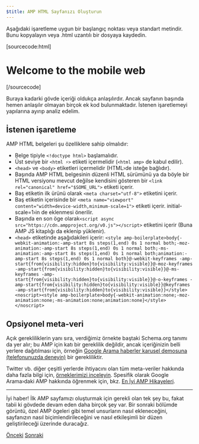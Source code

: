 ```yaml
---
$title: AMP HTML Sayfanızı Oluşturun
---
```


Aşağıdaki işaretleme uygun bir başlangıç noktası veya standart metindir.
Bunu kopyalayın veya .html uzantılı bir dosyaya kaydedin.

[sourcecode:html]
<!doctype html>
<html amp lang="en">
  <head>
    <meta charset="utf-8">
    <title>Hello, AMPs</title>
    <link rel="canonical" href="http://example.ampproject.org/article-metadata.html">
    <meta name="viewport" content="width=device-width,minimum-scale=1,initial-scale=1">
    <script type="application/ld+json">
      {
        "@context": "http://schema.org",
        "@type": "NewsArticle",
        "headline": "Open-source framework for publishing content",
        "datePublished": "2015-10-07T12:02:41Z",
        "image": [
          "logo.jpg"
        ]
      }
    </script>
    <style amp-boilerplate>body{-webkit-animation:-amp-start 8s steps(1,end) 0s 1 normal both;-moz-animation:-amp-start 8s steps(1,end) 0s 1 normal both;-ms-animation:-amp-start 8s steps(1,end) 0s 1 normal both;animation:-amp-start 8s steps(1,end) 0s 1 normal both}@-webkit-keyframes -amp-start{from{visibility:hidden}to{visibility:visible}}@-moz-keyframes -amp-start{from{visibility:hidden}to{visibility:visible}}@-ms-keyframes -amp-start{from{visibility:hidden}to{visibility:visible}}@-o-keyframes -amp-start{from{visibility:hidden}to{visibility:visible}}@keyframes -amp-start{from{visibility:hidden}to{visibility:visible}}</style><noscript><style amp-boilerplate>body{-webkit-animation:none;-moz-animation:none;-ms-animation:none;animation:none}</style></noscript>
    <script async src="https://cdn.ampproject.org/v0.js"></script>
  </head>
  <body>
    <h1>Welcome to the mobile web</h1>
  </body>
</html>
[/sourcecode]

Buraya kadarki gövde içeriği oldukça anlaşılırdır. Ancak sayfanın başında hemen anlaşılır olmayan birçok ek kod bulunmaktadır. İstenen işaretlemeyi yapılarına ayırıp analiz edelim.

## İstenen işaretleme

AMP HTML belgeleri şu özelliklere sahip olmalıdır:

  - Belge tipiyle `<!doctype html>` başlamalıdır.
  - Üst seviye bir `<html ⚡>` etiketi içermelidir (`<html amp>` de kabul edilir).
  - `<head>` ve `<body>` etiketleri içermelidir (HTML›de isteğe bağlıdır).
  - Başında AMP HTML belgesinin düzenli HTML sürümünü ya da böyle bir HTML versiyonu mevcut değilse kendisini gösteren bir `<link rel="canonical" href="$SOME_URL">` etiketi içerir.
  - Baş etiketin ilk ürünü olarak `<meta charset="utf-8">` etiketini içerir.
  - Baş etiketin içerisinde bir `<meta name="viewport" content="width=device-width,minimum-scale=1">` etiketi içerir. initial-scale=1›in de eklenmesi önerilir.
  - Başında en son öge olarak`<script async src="https://cdn.ampproject.org/v0.js"></script>` etiketini içerir (Buna AMP JS kitaplığı da eklenip yüklenir).
  - `<head>` etiketinde aşağıdakileri içerir:
    `<style amp-boilerplate>body{-webkit-animation:-amp-start 8s steps(1,end) 0s 1 normal both;-moz-animation:-amp-start 8s steps(1,end) 0s 1 normal both;-ms-animation:-amp-start 8s steps(1,end) 0s 1 normal both;animation:-amp-start 8s steps(1,end) 0s 1 normal both}@-webkit-keyframes -amp-start{from{visibility:hidden}to{visibility:visible}}@-moz-keyframes -amp-start{from{visibility:hidden}to{visibility:visible}}@-ms-keyframes -amp-start{from{visibility:hidden}to{visibility:visible}}@-o-keyframes -amp-start{from{visibility:hidden}to{visibility:visible}}@keyframes -amp-start{from{visibility:hidden}to{visibility:visible}}</style><noscript><style amp-boilerplate>body{-webkit-animation:none;-moz-animation:none;-ms-animation:none;animation:none}</style></noscript>`

## Opsiyonel meta-veri

Açık gerekliliklerin yanı sıra, verdiğimiz örnekte baştaki Schema.org tanımı da yer alır; bu AMP için katı bir gereklilik değildir, ancak içeriğinizin belli yerlere dağıtılması için, örneğin [Google Arama haberler karusel demosuna (telefonunuzda deneyin)](https://g.co/ampdemo) bir gerekliliktir.

Twitter vb. diğer çeşitli yerlerde ihtiyacını olan tüm meta-veriler hakkında daha fazla bilgi için, [örneklerimizi inceleyin](https://github.com/ampproject/amphtml/tree/master/examples/metadata-examples). Spesifik olarak Google Arama›daki AMP hakkında öğrenmek için, bkz. [En İyi AMP Hikayeleri](https://developers.google.com/structured-data/carousels/top-stories).

<hr>

İyi haber! İlk AMP sayfamızı oluşturmak için gerekli olan tek şey bu, fakat tabii ki gövdede devam eden daha birçok şey var. Bir sonraki bölümde görüntü, özel AMP ögeleri gibi temel unsurların nasıl ekleneceğini, sayfanızın nasıl biçimlendirileceğini ve nasıl etkileşimli bir düzen geliştirileceği üzerinde duracağız.

<div class="prev-next-buttons">
  <a class="button prev-button" href="/tr/docs/getting_started/create.html"><span class="arrow-prev">Önceki</span></a>
  <a class="button next-button" href="/tr/docs/getting_started/create/include_image.html"><span class="arrow-next">Sonraki</span></a>
</div>
